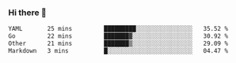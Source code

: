 ### Hi there 👋

<!--
**urzz/urzz** is a ✨ _special_ ✨ repository because its `README.md` (this file) appears on your GitHub profile.

Here are some ideas to get you started:

- 🔭 I’m currently working on ...
- 🌱 I’m currently learning ...
- 👯 I’m looking to collaborate on ...
- 🤔 I’m looking for help with ...
- 💬 Ask me about ...
- 📫 How to reach me: ...
- 😄 Pronouns: ...
- ⚡ Fun fact: ...
-->

<!--START_SECTION:waka-->

```txt
YAML       25 mins         █████████░░░░░░░░░░░░░░░░   35.52 %
Go         22 mins         ███████▓░░░░░░░░░░░░░░░░░   30.92 %
Other      21 mins         ███████▒░░░░░░░░░░░░░░░░░   29.09 %
Markdown   3 mins          █░░░░░░░░░░░░░░░░░░░░░░░░   04.47 %
```

<!--END_SECTION:waka-->
